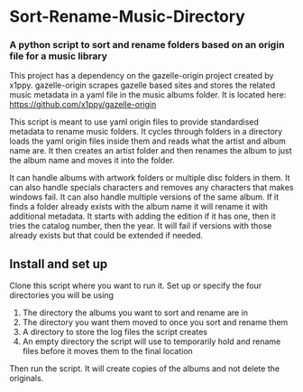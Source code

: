 # Sort-Rename-Music-Directory
### A python script to sort and rename folders based on an origin file for a music library

This project has a dependency on the gazelle-origin project created by x1ppy. gazelle-origin scrapes gazelle based sites and stores the related music metadata in a yaml file in the music albums folder. It is located here:
https://github.com/x1ppy/gazelle-origin

This script is meant to use yaml origin files to provide standardised metadata to rename music folders. It cycles through folders in a directory loads the yaml origin files inside them and reads what the artist and album name are. It then creates an artist folder and then renames the album to just the album name and moves it into the folder.

It can handle albums with artwork folders or multiple disc folders in them. It can also handle specials characters and removes any characters that makes windows fail. It can also handle multiple versions of the same album. If it finds a folder already exists with the album name it will rename it with additional metadata. It starts with adding the edition if it has one, then it tries the catalog number, then the year. It will fail if versions with those already exists but that could be extended if needed.

## Install and set up
Clone this script where you want to run it.
Set up or specify the four directories you will be using
1. The directory the albums you want to sort and rename are in
2. The directory you want them moved to once you sort and rename them
3. A directory to store the log files the script creates
4. An empty directory the script will use to temporarily hold and rename files before it moves them to the final location

Then run the script.  It will create copies of the albums and not delete the originals.
